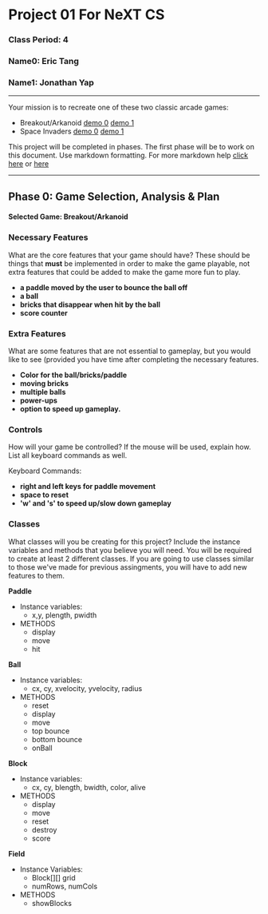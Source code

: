 # Project 01 For NeXT CS
### Class Period: 4
### Name0: Eric Tang
### Name1: Jonathan Yap
---


Your mission is to recreate one of these two classic arcade games:
- Breakout/Arkanoid [demo 0](https://elgoog.im/breakout/)  [demo 1](https://www.crazygames.com/game/atari-breakout)
- Space Invaders [demo 0](https://elgoog.im/space-invaders/) [demo 1](https://www.crazygames.com/game/space-invaders)

This project will be completed in phases. The first phase will be to work on this document. Use markdown formatting. For more markdown help [click here](https://github.com/adam-p/markdown-here/wiki/Markdown-Cheatsheet) or [here](https://docs.github.com/en/get-started/writing-on-github/getting-started-with-writing-and-formatting-on-github/basic-writing-and-formatting-syntax)


---

## Phase 0: Game Selection, Analysis & Plan

#### Selected Game: Breakout/Arkanoid

### Necessary Features
What are the core features that your game should have? These should be things that __must__ be implemented in order to make the game playable, not extra features that could be added to make the game more fun to play.

- __a paddle moved by the user to bounce the ball off__
- __a ball__
- __bricks that disappear when hit by the ball__
- __score counter__

### Extra Features
What are some features that are not essential to gameplay, but you would like to see (provided you have time after completing the necessary features.

- __Color for the ball/bricks/paddle__
- __moving bricks__ 
- __multiple balls__ 
- __power-ups__
- __option to speed up gameplay.__


### Controls
How will your game be controlled? If the mouse will be used, explain how. List all keyboard commands as well.

Keyboard Commands:
- __right and left keys for paddle movement__
- __space to reset__
- __'w' and 's' to speed up/slow down gameplay__


### Classes
What classes will you be creating for this project? Include the instance variables and methods that you believe you will need. You will be required to create at least 2 different classes. If you are going to use classes similar to those we've made for previous assingments, you will have to add new features to them.

__Paddle__
- Instance variables:
  - x,y, plength, pwidth
- METHODS
  - display
  - move
  - hit

__Ball__
- Instance variables:
  - cx, cy, xvelocity, yvelocity, radius
- METHODS
  - reset
  - display
  - move
  - top bounce
  - bottom bounce
  - onBall
  
__Block__
- Instance variables:
  - cx, cy, blength, bwidth, color, alive
- METHODS
  - display
  - move
  - reset
  - destroy
  - score

__Field__
- Instance Variables:
  - Block[][] grid
  - numRows, numCols
- METHODS
  - showBlocks

